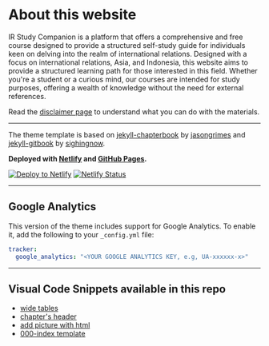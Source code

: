 # About this website

<p>IR Study Companion is a platform that offers a comprehensive and free course designed to provide a structured self-study guide for individuals keen on delving into the realm of international relations. Designed with a focus on international relations, Asia, and Indonesia, this website aims to provide a structured learning path for those interested in this field. Whether you're a student or a curious mind, our courses are intended for study purposes, offering a wealth of knowledge without the need for external references.</p>

Read the [disclaimer page](https://learnintlrelations.online/disclaimer) to understand what you can do with the materials.

---

The theme template is based on [jekyll-chapterbook](https://github.com/jasongrimes/jekyll-chapterbook) by [jasongrimes](https://github.com/jasongrimes) and [jekyll-gitbook](https://github.com/sighingnow/jekyll-gitbook) by [sighingnow](https://github.com/sighingnow). 

**Deployed with [Netlify](https://learnintlrelations.online/) and [GitHub Pages](https://cantikaportfolio.site/IR-study-companion/).**

[![Deploy to Netlify](https://www.netlify.com/img/deploy/button.svg)](https://app.netlify.com/start/deploy?repository=https://github.com/cantikapf/IR-chapterbook) [![Netlify Status](https://api.netlify.com/api/v1/badges/39455247-3694-45c8-b54f-be619ce4fbb4/deploy-status)](https://app.netlify.com/sites/ir-guide/deploys)

---

## Google Analytics

This version of the theme includes support for Google Analytics. To enable it, add the following to your `_config.yml` file:

```yaml
tracker:
  google_analytics: "<YOUR GOOGLE ANALYTICS KEY, e.g, UA-xxxxxx-x>"
```
---

## Visual Code Snippets available in this repo

- [wide tables](https://github.com/cantikapf/IR-study-companion/blob/master/.vscode/wide%20table.code-snippets)
- [chapter's header](https://github.com/cantikapf/IR-study-companion/blob/master/.vscode/pages%20chapter%20header.code-snippets)
- [add picture with html](https://github.com/cantikapf/IR-study-companion/blob/master/.vscode/picture.code-snippets)
- [000-index template](https://github.com/cantikapf/IR-study-companion/blob/master/.vscode/index.code-snippets)
